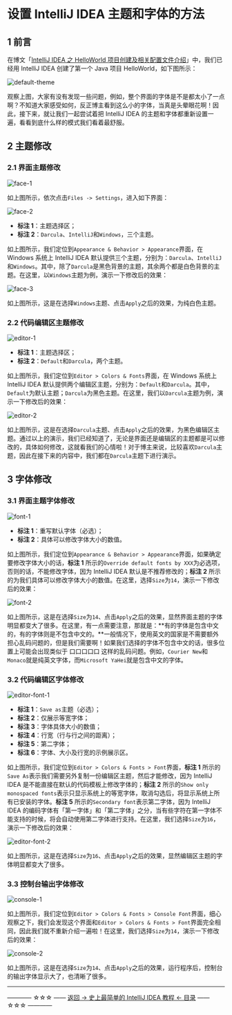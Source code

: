 # 设置 IntelliJ IDEA 主题和字体的方法

## 1 前言

在博文「[IntelliJ IDEA 之 HelloWorld 项目创建及相关配置文件介绍](https://github.com/guobinhit/intellij-idea-tutorial/blob/master/articles/hello-world.md)」中，我们已经用 IntelliJ IDEA 创建了第一个 Java 项目 HelloWorld，如下图所示：

![default-theme](https://github.com/guobinhit/intellij-idea-tutorial/blob/master/images/theme-and-font/default-theme.png)

观察上图，大家有没有发现一些问题，例如，整个界面的字体是不是都太小了一点啊？不知道大家感受如何，反正博主看到这么小的字体，当真是头晕眼花啊！因此，接下来，就让我们一起尝试着把 IntelliJ IDEA 的主题和字体都重新设置一遍，看看到底什么样的模式我们看着最舒服。

## 2 主题修改

### 2.1 界面主题修改

![face-1](https://github.com/guobinhit/intellij-idea-tutorial/blob/master/images/theme-and-font/face-1.png)

如上图所示，依次点击`Files -> Settings`，进入如下界面：

![face-2](https://github.com/guobinhit/intellij-idea-tutorial/blob/master/images/theme-and-font/face-2.png)

 - **标注 1**：主题选择区；
 - **标注 2**：`Darcula`、`IntelliJ`和`Windows`，三个主题。

如上图所示，我们定位到`Appearance & Behavior > Appearance`界面，在 Windows 系统上 IntelliJ IDEA 默认提供三个主题，分别为：`Darcula`、`IntelliJ`和`Windows`。其中，除了`Darcula`是黑色背景的主题，其余两个都是白色背景的主题。在这里，以`Windows`主题为例，演示一下修改后的效果：

![face-3](https://github.com/guobinhit/intellij-idea-tutorial/blob/master/images/theme-and-font/face-3.png)

如上图所示，这是在选择`Windows`主题、点击`Apply`之后的效果，为纯白色主题。

### 2.2 代码编辑区主题修改


![editor-1](https://github.com/guobinhit/intellij-idea-tutorial/blob/master/images/theme-and-font/editor-1.png)

 - **标注 1**：主题选择区；
 - **标注 2**：`Default`和`Darcula`，两个主题。

如上图所示，我们定位到`Editor > Colors & Fonts`界面，在 Windows 系统上 IntelliJ IDEA 默认提供两个编辑区主题，分别为：`Default`和`Darcula`。其中，`Default`为默认主题；`Darcula`为黑色主题。在这里，我们以`Darcula`主题为例，演示一下修改后的效果：

![editor-2](https://github.com/guobinhit/intellij-idea-tutorial/blob/master/images/theme-and-font/editor-2.png)

如上图所示，这是在选择`Darcula`主题、点击`Apply`之后的效果，为黑色编辑区主题。通过以上的演示，我们已经知道了，无论是界面还是编辑区的主题都是可以修改的，具体如何修改，这就看我们的心情啦！对于博主来说，比较喜欢`Darcula`主题，因此在接下来的内容中，我们都在`Darcula`主题下进行演示。

## 3 字体修改

### 3.1 界面主题字体修改

![font-1](https://github.com/guobinhit/intellij-idea-tutorial/blob/master/images/theme-and-font/font-1.png)

 - **标注 1**：重写默认字体（必选）；
 - **标注 2**：具体可以修改字体大小的数值。

如上图所示，我们定位到`Appearance & Behavior > Appearance`界面，如果确定要修改字体大小的话，**标注 1** 所示的`Override default fonts by XXX`为必选项，否则的话，不能修改字体，因为 IntelliJ IDEA 默认是不推荐修改的；**标注 2** 所示的为我们具体可以修改字体大小的数值。在这里，选择`Size`为`14`，演示一下修改后的效果：

![font-2](https://github.com/guobinhit/intellij-idea-tutorial/blob/master/images/theme-and-font/font-2.png)

如上图所示，这是在选择`Size`为`14`、点击`Apply`之后的效果，显然界面主题的字体明显都变大了很多。在这里，有一点需要注意，那就是：**有的字体是包含中文的，有的字体则是不包含中文的。**一般情况下，使用英文的国家是不需要额外担心乱码问题的，但是我们需要啊！如果我们选择的字体不包含中文的话，很多位置上可能会出现类似于 口口口口口 这样的乱码问题。例如，`Courier New`和`Monaco`就是纯英文字体，而`Microsoft YaHei`就是包含中文的字体。

### 3.2 代码编辑区字体修改

![editor-font-1](https://github.com/guobinhit/intellij-idea-tutorial/blob/master/images/theme-and-font/editor-font-1.png)

 - **标注 1**：`Save as`主题（必选）；
 - **标注 2**：仅展示等宽字体；
 - **标注 3**：字体具体大小的数值；
 - **标注 4**：行宽（行与行之间的距离）；
 - **标注 5**：第二字体；
 - **标注 6**：字体、大小及行宽的示例展示区。

如上图所示，我们定位到`Editor > Colors & Fonts > Font`界面，**标注 1** 所示的`Save As`表示我们需要另外复制一份编辑区主题，然后才能修改，因为 IntelliJ IDEA 是不能直接在默认的代码模板上修改字体的；**标注 2** 所示的`Show only monospaced fonts`表示只显示系统上的等宽字体，取消勾选后，将显示系统上所有已安装的字体。**标注 5** 所示的`Secondary font`表示第二字体，因为 IntelliJ IDEA 的编码字体有「第一字体」和「第二字体」之分，当有些字符在第一字体不能支持的时候，将会自动使用第二字体进行支持。在这里，我们选择`Size`为`16`，演示一下修改后的效果：

![editor-font-2](https://github.com/guobinhit/intellij-idea-tutorial/blob/master/images/theme-and-font/editor-font-2.png)

如上图所示，这是在选择`Size`为`16`、点击`Apply`之后的效果，显然编辑区主题的字体明显都变大了很多。

### 3.3 控制台输出字体修改

![console-1](https://github.com/guobinhit/intellij-idea-tutorial/blob/master/images/theme-and-font/console-1.png)

如上图所示，我们定位到`Editor > Colors & Fonts > Console Font`界面，细心观察之下，我们会发现这个界面和`Editor > Colors & Fonts > Font`界面完全相同，因此我们就不重新介绍一遍啦！在这里，我们选择`Size`为`14`，演示一下修改后的效果：

![console-2](https://github.com/guobinhit/intellij-idea-tutorial/blob/master/images/theme-and-font/console-2.png)

如上图所示，这是在选择`Size`为`14`、点击`Apply`之后的效果，运行程序后，控制台的输出字体显示大了，也清晰了很多。


----------
———— ☆☆☆ —— [返回 -> 史上最简单的 IntelliJ IDEA 教程 <- 目录](https://github.com/guobinhit/intellij-idea-tutorial/blob/master/README.md) —— ☆☆☆ ————
